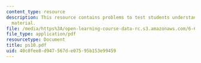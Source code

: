 ```yaml
---
content_type: resource
description: This resource contains problems to test students understanding of course
  material.
file: /media/https%3A/open-learning-course-data-rc.s3.amazonaws.com/6-630-electromagnetics-fall-2006/40c0fee8d947567de07595b153e99459_ps10.pdf
file_type: application/pdf
resourcetype: Document
title: ps10.pdf
uid: 40c0fee8-d947-567d-e075-95b153e99459
---
```

